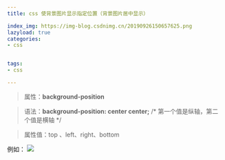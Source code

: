 ```yaml
---
title: css 使背景图片显示指定位置（背景图片居中显示）

index_img: https://img-blog.csdnimg.cn/20190926150657625.png
lazyload: true
categories:
- css


tags:
- css

---
```





> 属性：**background-position**

> 语法：**background-position: center center;**   /* 第一个值是纵轴，第二个值是横轴 */

> 属性值：top 、left、right、bottom

 例如：
 ![](https://img-blog.csdnimg.cn/20190926150657625.png)

